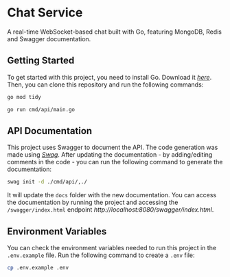 # Chat Service

A real-time WebSocket-based chat built with Go, featuring MongoDB, Redis and Swagger documentation.

 
## Getting Started
To get started with this project, you need to install Go. Download it [*here*](https://go.dev/). Then, you can clone this repository and run the following commands:

```bash
go mod tidy
```

```bash
go run cmd/api/main.go
```

## API Documentation
This project uses Swagger to document the API. The code generation was made using [*Swag*](https://github.com/swaggo/swag). After updating the documentation - by adding/editing comments in the code - you can run the following command to generate the documentation:
```bash
swag init -d ./cmd/api/,./
```

It will update the `docs` folder with the new documentation. You can access the documentation by running the project and accessing the `/swagger/index.html` endpoint *http://localhost:8080/swagger/index.html*.

## Environment Variables
You can check the environment variables needed to run this project in the `.env.example` file. Run the following command to create a `.env` file:
```bash
cp .env.example .env
```
